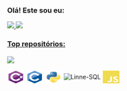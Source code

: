 ### Olá! Este sou eu:

<div>
  <a href="https://github.com/kenjithebrave">
  <img height="160em" src="https://github-readme-stats.vercel.app/api?username=kenjithebrave&show_icons=&theme=omni&include_all_commits=true&count_private=true"/>
  <img height="160em" src="https://github-readme-stats.vercel.app/api/top-langs/?username=kenjithebrave&layout=compact&langs_count=7&theme=omni"/>
</div>

### Top repositórios:

<a href="https://github.com/kenjithebrave/Hacakthon_SantoDigital.2023">
  <img align="center" src="https://github-readme-stats.vercel.app/api/pin/?username=kenjithebrave&repo=Hacakthon_SantoDigital.2023&theme=omni" />
</a>

<div style="display: inline_block"><br>
  <img align="center" alt="Linne-Csharp" height="30" width="40" src="https://raw.githubusercontent.com/devicons/devicon/master/icons/csharp/csharp-original.svg">
  <img align="center" alt="Linne-C" height="30" width="40" src="https://raw.githubusercontent.com/devicons/devicon/master/icons/c/c-original.svg">
  <img align="center" alt="Linne-Python" height="30" width="40" src="https://raw.githubusercontent.com/devicons/devicon/master/icons/python/python-original.svg">
  <img align="center" alt="Linne-SQL" height="30" width="40" src="https://raw.githubusercontent.com/jmnote/z-icons/master/svg/git.svg">
  <img align="center" alt="Linne-Js" height="30" width="40" src="https://raw.githubusercontent.com/devicons/devicon/master/icons/javascript/javascript-plain.svg">
</div>
